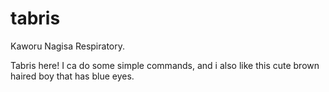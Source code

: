 # tabris
Kaworu Nagisa Respiratory.


Tabris here! I ca do some simple commands,
and i also like this cute brown haired boy that has blue eyes.
